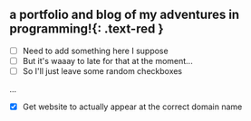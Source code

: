 ## a portfolio and blog of my adventures in programming!{: .text-red }

- [ ] Need to add something here I suppose
- [ ] But it's waaay to late for that at the moment...
- [ ] So I'll just leave some random checkboxes

...

- [x] Get website to actually appear at the correct domain name
